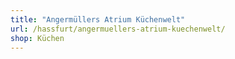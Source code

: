 ```yaml
---
title: "Angermüllers Atrium Küchenwelt"
url: /hassfurt/angermuellers-atrium-kuechenwelt/
shop: Küchen
---
```

